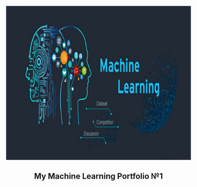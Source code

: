 <div align="center">
  <a href="https://github.com/roostamovic/ML_Portfolio_1">
    <img src="ml.png" alt="Logo" width="900" height="420">
  </a>
  <h2>My Machine Learning Portfolio №1</h2>
</div>
